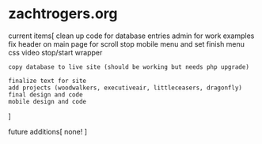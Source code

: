 zachtrogers.org
===============

current items[
	clean up code for database entries
	admin for work examples
	fix header on main page for scroll stop
	mobile menu and set
		finish menu
		css
		video stop/start
		wrapper


	copy database to live site (should be working but needs php upgrade)

	finalize text for site
	add projects (woodwalkers, executiveair, littleceasers, dragonfly)
	final design and code
	mobile design and code
]





future additions[
	none!
]